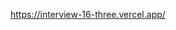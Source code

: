 https://interview-16-three.vercel.app/

<!-- Fonksiyonel bir bileşen yazın. Bu bileşen, bir liste olarak verilen isimleri bir prop olarak kabul eder ve bu isimleri ekranın üst kısmında bir sıra halinde görüntüler. Kullanıcının takım 1 ve takım 2 için isimleri seçebilmesini sağlayan bir buton eklenmelidir. Kullanıcı sıradaki bir isme tıkladığında, isim sıradan kaldırılmalı ve şu an seçili olan takıma eklenmelidir. Takımları rastgele karıştırmak ve bileşeni sıfırlamak için iki buton daha görüntülenmelidir. Takımlar, sıra ve butonların altında "Takım 1" ve "Takım 2" başlıkları altında görüntülenmelidir. Beş ismi takımlara atadıktan sonra tamamlanmış bileşen public'teki gibidir.


Bu görüntüde, beş isim takımlara atanmış durumda. "Takım 1" altında 3 isim, "Takım 2" altında 2 isim bulunmaktadır. Üstteki sıra, "Takım 1" ve "Takım 2" butonlarıyla birlikte görüntüleniyor. "Karıştır" ve "Sıfırla" butonları da mevcuttur.

Görüntüde "Ali", "Engin" veya "Halit"e tıklamak, onları üstteki sıradan alarak "Takım 1"e taşıyacaktır. Onları "Takım 2"ye atamak için ise kullanıcı, önce "Şu anda Takım 1 için seçim yapılıyor" butonuna tıklayarak "Takım 2"yi seçer ve ardından taşımak istediği isimlere tıklar.

 -->
